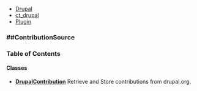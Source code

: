 

- [Drupal](../namespaces/drupal.md)
- [ct_drupal](../namespaces/drupal-ct-drupal.md)
- [Plugin](../namespaces/drupal-ct-drupal-plugin.md)


### ##ContributionSource




### Table of Contents




#### Classes
- **[DrupalContribution](../classes/Drupal-ct-drupal-Plugin-ContributionSource-DrupalContribution.md)**
  Retrieve and Store contributions from drupal.org.













